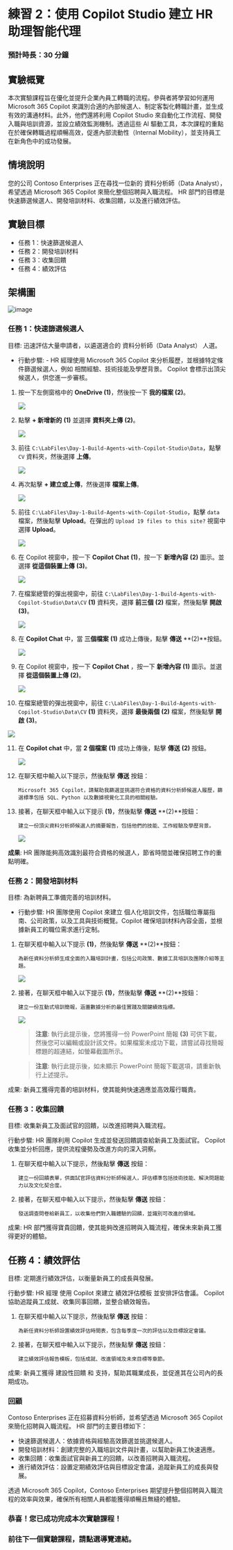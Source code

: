 # 練習 2：使用 Copilot Studio 建立 HR 助理智能代理

### 預計時長：30 分鐘

## 實驗概覽

本次實驗課程旨在優化並提升企業內員工轉職的流程。參與者將學習如何運用 Microsoft 365 Copilot 來識別合適的內部候選人、制定客製化轉職計畫，並生成有效的溝通材料。此外，他們還將利用 Copilot Studio 來自動化工作流程、開發入職與培訓資源，並設立績效監測機制。透過這些 AI 驅動工具，本次課程的重點在於確保轉職過程順暢高效，促進內部流動性（Internal Mobility），並支持員工在新角色中的成功發展。

## 情境說明

您的公司 Contoso Enterprises 正在尋找一位新的 資料分析師（Data Analyst），希望透過 Microsoft 365 Copilot 來簡化整個招聘與入職流程。 HR 部門的目標是快速篩選候選人、開發培訓材料、收集回饋，以及進行績效評估。

## 實驗目標

- 任務 1：快速篩選候選人
- 任務 2：開發培訓材料
- 任務 3：收集回饋
- 任務 4：績效評估
  
## 架構圖

  ![image](media/arch-2.JPG)

### 任務 1：快速篩選候選人

目標: 迅速評估大量申請者，以遴選適合的 資料分析師（Data Analyst） 人選。

   - 行動步驟: - HR 經理使用 Microsoft 365 Copilot 來分析履歷，並根據特定條件篩選候選人，例如 相關經驗、技術技能及學歷背景。 Copilot 會標示出頂尖候選人，供您進一步審核。

1. 按一下左側窗格中的 **OneDrive (1)**，然後按一下 **我的檔案 (2)**。

    ![](media/day1ex2-001.png)

2. 點擊 **+ 新增新的** **(1)** 並選擇 **資料夾上傳** **(2)**。

      ![](media/day1ex2-002-1-1.png)

3. 前往 `C:\LabFiles\Day-1-Build-Agents-with-Copilot-Studio\Data`，點擊 `CV` 資料夾，然後選擇 **上傳**。

     ![](media/agentday1-2.1.png)

4. 再次點擊 **+ 建立或上傳**，然後選擇 **檔案上傳**。

      ![](media/cs-fp1-2.png)

5. 前往 `C:\LabFiles\Day-1-Build-Agents-with-Copilot-Studio`，點擊 `data` 檔案，然後點擊 **Upload**。在彈出的 `Upload 19 files to this site?` 視窗中選擇 **Upload**。

   ![](media/agentday1-4-1.png)

6. 在 Copilot 視窗中，按一下 **Copilot Chat** **(1)**，按一下 **新增內容** **(2)** 圖示。並選擇 **從這個裝置上傳** **(3)**。

   ![](media/cs-attachfiles1-1.png)

7. 在檔案總管的彈出視窗中，前往 `C:\LabFiles\Day-1-Build-Agents-with-Copilot-Studio\Data\CV` **(1)** 資料夾，選擇 **前三個** **(2)** 檔案，然後點擊 **開啟** **(3)**。

   ![](media/file-upload-first3-1.png)

8. 在 **Copilot Chat** 中，當 **三個檔案** **(1)** 成功上傳後，點擊 **傳送** **(2)**按鈕。

   ![](media/file-upload-sent3-1.png)

9. 在 Copilot 視窗中，按一下 **Copilot Chat** ，按一下 **新增內容** **(1)** 圖示。並選擇 **從這個裝置上傳** **(2)**。

   ![](media/cs-attachfiles2-1.png)

10. 在檔案總管的彈出視窗中，前往 `C:\LabFiles\Day-1-Build-Agents-with-Copilot-Studio\Data\CV` **(1)** 資料夾，選擇 **最後兩個** **(2)** 檔案，然後點擊 **開啟** **(3)**。

   ![](media/file-upload-sent2-1.png)

11. 在 **Copilot chat** 中，當 **2 個檔案** **(1)** 成功上傳後，點擊 **傳送** **(2)** 按鈕。

    ![](media/file-upload-first2-1.png)

12. 在聊天框中輸入以下提示，然後點擊 **傳送** 按鈕：
  
    ```
    Microsoft 365 Copilot，請幫助我篩選並挑選符合資格的資料分析師候選人履歷，篩選標準包括 SQL、Python 以及數據視覺化工具的相關經驗。
    ```

13. 接著，在聊天框中輸入以下提示 **(1)**，然後點擊 **傳送** **(2)**按鈕：

    ```
    建立一份頂尖資料分析師候選人的摘要報告，包括他們的技能、工作經驗及學歷背景。
    ```

    ![](media/pre-10-1.png)

**成果**: HR 團隊能夠高效識別最符合資格的候選人，節省時間並確保招聘工作的重點明確。
  
### 任務 2：開發培訓材料

目標: 為新聘員工準備完善的培訓材料。

  - 行動步驟: HR 團隊使用 Copilot 來建立 個人化培訓文件，包括職位專屬指南、公司政策，以及工具與技術概覽。Copilot 確保培訓材料內容全面，並根據新員工的職位需求進行定制。

1. 在聊天框中輸入以下提示 **(1)**，然後點擊 **傳送** **(2)**按鈕：

    ```
    為新任資料分析師生成全面的入職培訓計畫，包括公司政策、數據工具培訓及團隊介紹等主題。
    ```

    ![](media/pre-13-1.png)

2. 接著，在聊天框中輸入以下提示 **(1)**，然後點擊 **傳送** **(2)**按鈕：

    ```
    建立一份互動式培訓簡報，涵蓋數據分析的最佳實踐及關鍵績效指標。
    ```

    ![](media/pre-14-1.png)

    > **注意**: 執行此提示後，您將獲得一份 PowerPoint 簡報 **(3)** 可供下載，然後您可以編輯或設計該文件。如果檔案未成功下載，請嘗試尋找簡報標題的超連結，如螢幕截圖所示。

    
    > **注意**: 執行此提示後，如未顯示 PowerPoint 簡報下載選項，請重新執行上述提示。


成果: 新員工獲得完善的培訓材料，使其能夠快速適應並高效履行職責。

### 任務 3：收集回饋

目標: 收集新員工及面試官的回饋，以改進招聘與入職流程。

行動步驟: HR 團隊利用 Copilot 生成並發送回饋調查給新員工及面試官。 Copilot 收集並分析回應，提供流程優勢及改進方向的深入洞察。

1. 在聊天框中輸入以下提示，然後點擊 **傳送** 按鈕：

    ```
    建立一份回饋表單，供面試官評估資料分析師候選人，評估標準包括技術技能、解決問題能力以及文化契合度。
    ```

2. 接著，在聊天框中輸入以下提示，然後點擊 **傳送** 按鈕：

    ```
    發送調查問卷給新員工，以收集他們對入職體驗的回饋，並識別可改進的領域。
    ```

成果: HR 部門獲得寶貴回饋，使其能夠改進招聘與入職流程，確保未來新員工獲得更好的體驗。

## 任務 4：績效評估

目標: 定期進行績效評估，以衡量新員工的成長與發展。

行動步驟: HR 經理 使用 Copilot 來建立 績效評估模板 並安排評估會議。 Copilot 協助追蹤員工成就、收集同事回饋，並整合績效報告。

1. 在聊天框中輸入以下提示，然後點擊 **傳送** 按鈕：

    ```
    為新任資料分析師設置績效評估時間表，包含每季度一次的評估以及目標設定會議。
    ```

2. 接著，在聊天框中輸入以下提示，然後點擊 **傳送** 按鈕：
  
    ```
    建立績效評估報告模板，包括成就、改進領域及未來目標等章節。  
    ```

成果: 新員工獲得 建設性回饋 和 支持，幫助其職業成長，並促進其在公司內的長期成功。

### 回顧

Contoso Enterprises 正在招募資料分析師，並希望透過 Microsoft 365 Copilot 來簡化招聘與入職流程。 HR 部門的主要目標如下：

- 快速篩選候選人：依據資格與經驗高效篩選並挑選候選人。
- 開發培訓材料：創建完整的入職培訓文件與計畫，以幫助新員工快速適應。
- 收集回饋：收集面試官與新員工的回饋，以改善招聘與入職流程。
- 進行績效評估：設置定期績效評估與目標設定會議，追蹤新員工的成長與發展。

透過 Microsoft 365 Copilot，Contoso Enterprises 期望提升整個招聘與入職流程的效率與效果，確保所有相關人員都能獲得順暢且無縫的體驗。

### 恭喜！您已成功完成本次實驗課程！
### 前往下一個實驗課程，請點選導覽連結。


